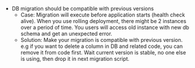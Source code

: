 - DB migration should be compatible with previous versions
  - Case: Migration will execute before application starts (health check alive).
  When you use rolling deployment, there might be 2 instances over a period of time.
  You users will access old instance with new db schema and get an unexpected error.
  - Solution: Make your migration is compatible with previous version.
  e.g if you want to delete a column in DB and related code, you can remove it from code first.
  Wait current version is stable, no one else is using, then drop it in next migration script.
 